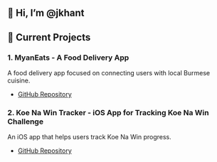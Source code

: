 ## 👋 Hi, I’m @jkhant

## 🚀 Current Projects

### 1. **MyanEats** - A Food Delivery App
A food delivery app focused on connecting users with local Burmese cuisine.
- [GitHub Repository](https://github.com/jkhant/myaneats)

### 2. **Koe Na Win Tracker** - iOS App for Tracking Koe Na Win Challenge
An iOS app that helps users track Koe Na Win progress.
- [GitHub Repository](https://github.com/jkhant/koe-na-win-tracker)

